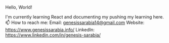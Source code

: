 Hello, World!

I'm currently learning React and documenting my pushing my learning here. 
📫 How to reach me: 
Email: genesissarabia14@gmail.com
Website: https://www.genesissarabia.info/
LinkedIn: https://www.linkedin.com/in/genesis-sarabia/

<!--
**genesissarabia/genesissarabia** is a ✨ _special_ ✨ repository because its `README.md` (this file) appears on your GitHub profile.

Here are some ideas to get you started:

- 🔭 I’m currently working on ...
- 🌱 I’m currently learning ...
- 👯 I’m looking to collaborate on ...
- 🤔 I’m looking for help with ...
- 💬 Ask me about ...
- 📫 How to reach me: ...
- 😄 Pronouns: ...
- ⚡ Fun fact: ...
-->
